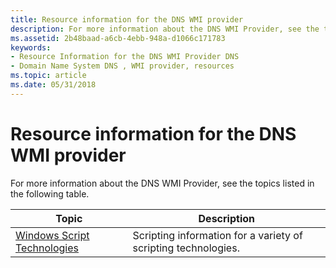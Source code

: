 ```yaml
---
title: Resource information for the DNS WMI provider
description: For more information about the DNS WMI Provider, see the topics listed in the following table.
ms.assetid: 2b48baad-a6cb-4ebb-948a-d1066c171783
keywords:
- Resource Information for the DNS WMI Provider DNS
- Domain Name System DNS , WMI provider, resources
ms.topic: article
ms.date: 05/31/2018
---
```


# Resource information for the DNS WMI provider

For more information about the DNS WMI Provider, see the topics listed in the following table.

| Topic                                                                         | Description                                                                                                                                                                                                                   |
|-------------------------------------------------------------------------------|-------------------------------------------------------------------------------------------------------------------------------------------------------------------------------------------------------------------------------|
| [Windows Script Technologies](/previous-versions/ms950396(v=msdn.10)) | Scripting information for a variety of scripting technologies.                                                                                                                                                                |
